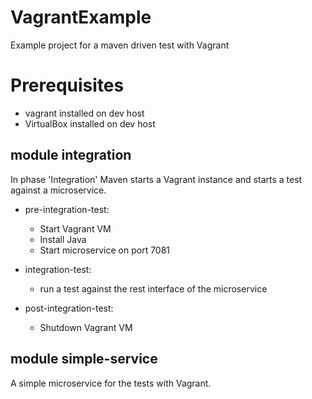 # VagrantExample
Example project for a maven driven test with Vagrant

# Prerequisites

 - vagrant installed on dev host
 - VirtualBox installed on dev host


## module integration
In phase 'Integration' Maven starts a Vagrant instance and starts a test against a microservice. 

- pre-integration-test: 
    * Start Vagrant VM
    * Install Java
    * Start microservice on port 7081
    
- integration-test:
    * run a test against the rest interface of the microservice    

- post-integration-test:
    * Shutdown Vagrant VM


## module simple-service
A simple microservice for the tests with Vagrant.
